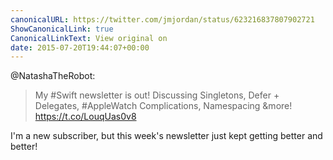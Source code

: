 ```yaml
---
canonicalURL: https://twitter.com/jmjordan/status/623216837807902721
ShowCanonicalLink: true
CanonicalLinkText: View original on
date: 2015-07-20T19:44:07+00:00
---
```

@NatashaTheRobot:

> My #Swift newsletter is out! Discussing Singletons, Defer + Delegates, #AppleWatch Complications, Namespacing &amp;more! https://t.co/LouqUas0v8

I'm a new subscriber, but this week's newsletter just kept getting better and better!